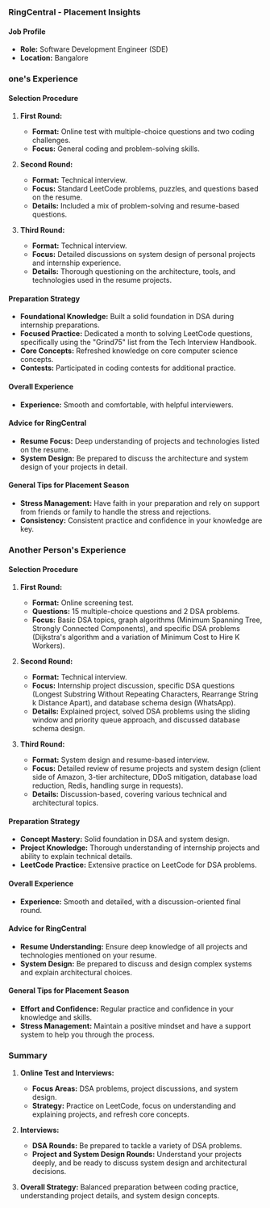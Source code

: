
### RingCentral - Placement Insights

#### Job Profile
- **Role:** Software Development Engineer (SDE)
- **Location:** Bangalore

### one's Experience

#### Selection Procedure

1. **First Round:**
   - **Format:** Online test with multiple-choice questions and two coding challenges.
   - **Focus:** General coding and problem-solving skills.

2. **Second Round:**
   - **Format:** Technical interview.
   - **Focus:** Standard LeetCode problems, puzzles, and questions based on the resume.
   - **Details:** Included a mix of problem-solving and resume-based questions.

3. **Third Round:**
   - **Format:** Technical interview.
   - **Focus:** Detailed discussions on system design of personal projects and internship experience.
   - **Details:** Thorough questioning on the architecture, tools, and technologies used in the resume projects.

#### Preparation Strategy

- **Foundational Knowledge:** Built a solid foundation in DSA during internship preparations.
- **Focused Practice:** Dedicated a month to solving LeetCode questions, specifically using the "Grind75" list from the Tech Interview Handbook.
- **Core Concepts:** Refreshed knowledge on core computer science concepts.
- **Contests:** Participated in coding contests for additional practice.

#### Overall Experience

- **Experience:** Smooth and comfortable, with helpful interviewers.

#### Advice for RingCentral

- **Resume Focus:** Deep understanding of projects and technologies listed on the resume.
- **System Design:** Be prepared to discuss the architecture and system design of your projects in detail.

#### General Tips for Placement Season

- **Stress Management:** Have faith in your preparation and rely on support from friends or family to handle the stress and rejections.
- **Consistency:** Consistent practice and confidence in your knowledge are key.

### Another Person's Experience

#### Selection Procedure

1. **First Round:**
   - **Format:** Online screening test.
   - **Questions:** 15 multiple-choice questions and 2 DSA problems.
   - **Focus:** Basic DSA topics, graph algorithms (Minimum Spanning Tree, Strongly Connected Components), and specific DSA problems (Dijkstra's algorithm and a variation of Minimum Cost to Hire K Workers).

2. **Second Round:**
   - **Format:** Technical interview.
   - **Focus:** Internship project discussion, specific DSA questions (Longest Substring Without Repeating Characters, Rearrange String k Distance Apart), and database schema design (WhatsApp).
   - **Details:** Explained project, solved DSA problems using the sliding window and priority queue approach, and discussed database schema design.

3. **Third Round:**
   - **Format:** System design and resume-based interview.
   - **Focus:** Detailed review of resume projects and system design (client side of Amazon, 3-tier architecture, DDoS mitigation, database load reduction, Redis, handling surge in requests).
   - **Details:** Discussion-based, covering various technical and architectural topics.

#### Preparation Strategy

- **Concept Mastery:** Solid foundation in DSA and system design.
- **Project Knowledge:** Thorough understanding of internship projects and ability to explain technical details.
- **LeetCode Practice:** Extensive practice on LeetCode for DSA problems.

#### Overall Experience

- **Experience:** Smooth and detailed, with a discussion-oriented final round.

#### Advice for RingCentral

- **Resume Understanding:** Ensure deep knowledge of all projects and technologies mentioned on your resume.
- **System Design:** Be prepared to discuss and design complex systems and explain architectural choices.

#### General Tips for Placement Season

- **Effort and Confidence:** Regular practice and confidence in your knowledge and skills.
- **Stress Management:** Maintain a positive mindset and have a support system to help you through the process.

### Summary

1. **Online Test and Interviews:**
   - **Focus Areas:** DSA problems, project discussions, and system design.
   - **Strategy:** Practice on LeetCode, focus on understanding and explaining projects, and refresh core concepts.

2. **Interviews:**
   - **DSA Rounds:** Be prepared to tackle a variety of DSA problems.
   - **Project and System Design Rounds:** Understand your projects deeply, and be ready to discuss system design and architectural decisions.

3. **Overall Strategy:** Balanced preparation between coding practice, understanding project details, and system design concepts.
